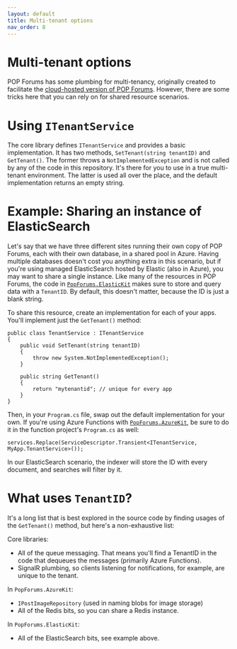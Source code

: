 ```yaml
---
layout: default
title: Multi-tenant options
nav_order: 8
---
```

# Multi-tenant options

POP Forums has some plumbing for multi-tenancy, originally created to facilitate the [cloud-hosted version of POP Forums](https://popforums.com/). However, there are some tricks here that you can rely on for shared resource scenarios.

# Using `ITenantService`

The core library defines `ITenantService` and provides a basic implementation. It has two methods, `SetTenant(string tenantID)` and `GetTenant()`. The former throws a `NotImplementedException` and is not called by any of the code in this repository. It's there for you to use in a true multi-tenant environment. The latter is used all over the place, and the default implementation returns an empty string.

# Example: Sharing an instance of ElasticSearch

Let's say that we have three different sites running their own copy of POP Forums, each with their own database, in a shared pool in Azure. Having multiple databases doesn't cost you anything extra in this scenario, but if you're using managed ElasticSearch hosted by Elastic (also in Azure), you may want to share a single instance. Like many of the resources in POP Forums, the code in [`PopForums.ElasticKit`](elastickitlibrary.md) makes sure to store and query data with a `TenantID`. By default, this doesn't matter, because the ID is just a blank string.

To share this resource, create an implementation for each of your apps. You'll implement just the `GetTenant()` method:
```
public class TenantService : ITenantService
{
    public void SetTenant(string tenantID)
    {
        throw new System.NotImplementedException();
    }

    public string GetTenant()
    {
        return "mytenantid"; // unique for every app
    }
}
```
Then, in your `Program.cs` file, swap out the default implementation for your own. If you're using Azure Functions with [`PopForums.AzureKit`](azurekitlibrary.md), be sure to do it in the function project's `Program.cs` as well:
```
services.Replace(ServiceDescriptor.Transient<ITenantService, MyApp.TenantService>());
```
In our ElasticSearch scenario, the indexer will store the ID with every document, and searches will filter by it.

# What uses `TenantID`?

It's a long list that is best explored in the source code by finding usages of the `GetTenant()` method, but here's a non-exhaustive list:

Core libraries:
* All of the queue messaging. That means you'll find a TenantID in the code that dequeues the messages (primarily Azure Functions).
* SignalR plumbing, so clients listening for notifications, for example, are unique to the tenant.

In `PopForums.AzureKit`:
* `IPostImageRepository` (used in naming blobs for image storage)
* All of the Redis bits, so you can share a Redis instance.

In `PopForums.ElasticKit`:
* All of the ElasticSearch bits, see example above.
